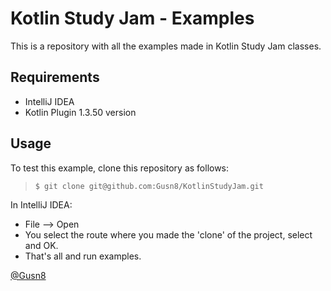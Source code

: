 # Kotlin Study Jam - Examples

This is a repository with all the examples made in Kotlin Study Jam classes.

## Requirements

  * IntelliJ IDEA
  * Kotlin Plugin 1.3.50 version

## Usage
To test this example, clone this repository as follows:
>
>     $ git clone git@github.com:Gusn8/KotlinStudyJam.git

In IntelliJ IDEA:

* File --> Open
* You select the route where you made the 'clone' of the project, select and OK.
* That's all and run examples.

<a href="http://www.miramicodigo.com" target="_blank">@Gusn8</a>